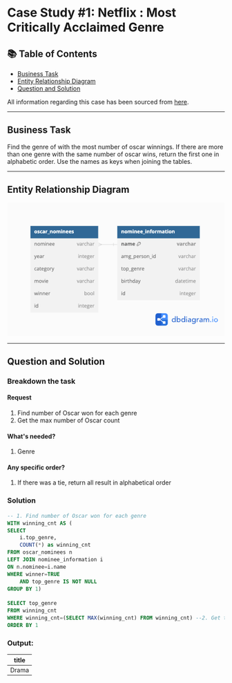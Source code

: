 # Case Study #1: Netflix : Most Critically Acclaimed Genre

## 📚 Table of Contents
- [Business Task](#business-task)
- [Entity Relationship Diagram](#entity-relationship-diagram)
- [Question and Solution](#question-and-solution)

All information regarding this case has been sourced from [here](https://platform.stratascratch.com/coding/10171-find-the-genre-of-the-person-with-the-most-number-of-oscar-winnings?code_type=1). 


***

## Business Task
Find the genre of with the most number of oscar winnings.
If there are more than one genre with the same number of oscar wins, return the first one in alphabetic order. Use the names as keys when joining the tables.
***

## Entity Relationship Diagram
![image](https://github.com/colinlim84/sql_netflix/blob/main/Netflix_ERD.png)

***

## Question and Solution

### Breakdown the task

#### Request
1. Find number of Oscar won for each genre
2. Get the max number of Oscar count

#### What's needed?
1. Genre

#### Any specific order?
1. If there was a tie, return all result in alphabetical order

### Solution
````sql
-- 1. Find number of Oscar won for each genre
WITH winning_cnt AS (
SELECT 
    i.top_genre,
    COUNT(*) as winning_cnt
FROM oscar_nominees n
LEFT JOIN nominee_information i
ON n.nominee=i.name
WHERE winner=TRUE
    AND top_genre IS NOT NULL
GROUP BY 1)

SELECT top_genre
FROM winning_cnt
WHERE winning_cnt=(SELECT MAX(winning_cnt) FROM winning_cnt) --2. Get the max number of Oscar count
ORDER BY 1

````



### Output:
| title | 
| ----------- | 
| Drama | 
